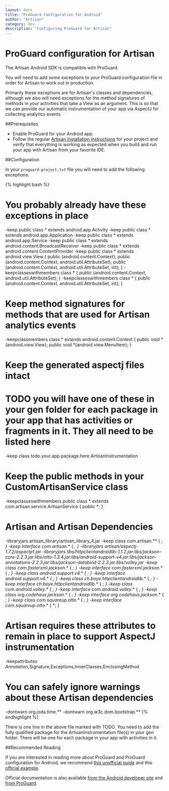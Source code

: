 ```yaml
---
layout: docs
title: "ProGuard Configuration for Android"
author: "Artisan"
category: dev
description: "Configuring ProGuard for Artisan"
---
```

# ProGuard configuration for Artisan

The Artisan Android SDK is compatible with ProGuard.

You will need to add some exceptions to your ProGuard configuration file in order for Artisan to work out in production.

Primarily these exceptions are for Artisan's classes and dependencies, although we also will need exceptions for the method signatures of methods in your activities that take a View as an argument. This is so that we can provide our automatic instrumentation of your app via AspectJ for collecting analytics events.

##Prerequisites
* Enable ProGuard for your Android app.
* Follow the regular <a href="/dev/quickstart-for-android/">Artisan Installation instructions</a> for your project and verify that everything is working as expected when you build and run your app with Artisan from your favorite IDE.

##Configuration

In your ```proguard-project.txt``` file you will need to add the following exceptions.

{% highlight bash %}
# You probably already have these exceptions in place
-keep public class * extends android.app.Activity
-keep public class * extends android.app.Application
-keep public class * extends android.app.Service
-keep public class * extends android.content.BroadcastReceiver
-keep public class * extends android.content.ContentProvider
-keep public class * extends android.view.View {
    public <init>(android.content.Context);
    public <init>(android.content.Context, android.util.AttributeSet);
    public <init>(android.content.Context, android.util.AttributeSet, int);
}
-keepclasseswithmembers class * {
    public <init>(android.content.Context, android.util.AttributeSet);
}
-keepclasseswithmembers class * {
    public <init>(android.content.Context, android.util.AttributeSet, int);
}

# Keep method signatures for methods that are used for Artisan analytics events
-keepclassmembers class * extends android.content.Context {
    public void *(android.view.View);
    public void *(android.view.MenuItem);
}

# Keep the generated aspectj files intact
# TODO you will have one of these in your gen folder for each package in your app that has activities or fragments in it. They all need to be listed here
-keep class todo.your.app.package.here.ArtisanInstrumentation

# Keep the public methods in your CustomArtisanService class
-keepclasseswithmembers public class * extends com.artisan.service.ArtisanService {
    public *;
}

# Artisan and Artisan Dependencies
-libraryjars artisan_library/artisan_library_4.jar
-keep class com.artisan.** { *; }
-keep interface com.artisan.** { *; }
-libraryjars artisan/aspectj-1.7.2/aspectjrt.jar
-libraryjars libs/httpclientandroidlib-1.1.2.jar:libs/jackson-core-2.2.3.jar:libs/otto-1.3.4.jar:libs/android-support-v4.jar:libs/jackson-annotations-2.2.3.jar:libs/jackson-databind-2.2.3.jar:libs/volley.jar
-keep class com.fasterxml.jackson.** { *; }
-keep interface com.fasterxml.jackson.** { *; }
-keep class android.support.v4.** { *; }
-keep interface android.support.v4.** { *; }
-keep class ch.boye.httpclientandroidlib.** { *; }
-keep interface ch.boye.httpclientandroidlib.** { *; }
-keep class com.android.volley.** { *; }
-keep interface com.android.volley.** { *; }
-keep class org.codehaus.jackson.** { *; }
-keep interface org.codehaus.jackson.** { *; }
-keep class com.squareup.otto.** { *; }
-keep interface com.squareup.otto.** { *; }

# Artisan requires these attributes to remain in place to support AspectJ instrumentation
-keepattributes *Annotation*,Signature,Exceptions,InnerClasses,EnclosingMethod

# You can safely ignore warnings about these Artisan dependencies
-dontwarn org.joda.time.**
-dontwarn org.w3c.dom.bootstrap.**
{% endhighlight %}

<div class="note note-important">
  <p>There is one line in the above file marked with TODO. You need to add the fully qualified package for the ArtisanInstrumentation file(s) in your gen folder. There will be one for each package in your app with activities in it.</p>
</div>

##Recommended Reading

If you are interested in reading more about ProGuard and ProGuard configuration for Android, we recommend <a href="http://omgitsmgp.com/2013/09/09/a-conservative-guide-to-proguard-for-android/">this unofficial guide</a> and this <a href="http://proguard.sourceforge.net/manual/examples.html#androidapplication">official example</a>.

Official documentation is also available <a href="http://developer.android.com/tools/help/proguard.html">from the Android developer site</a> and <a href="http://stuff.mit.edu/afs/sipb/project/android/sdk/android-sdk-linux/tools/proguard/docs/index.html#manual/usage.html">from ProGuard</a>.
